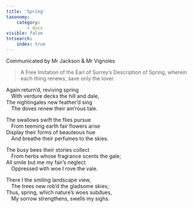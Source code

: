 ```yaml
---
title: 'Spring'
taxonomy:
    category:
        - docs
visible: false
tntsearch:
    index: true
---
```


<div class="author">Communicated by Mr Jackson &amp; Mr Vignoles</div>

> A Free Imitation of the Earl of Surrey’s Description of Spring, wherein each thing renews, save only the lover.

Again return’d, reviving spring  
&emsp;With verdure decks the hill and dale,  
The nightingales new feather’d sing  
&emsp;The doves renew their am’rous tale.

The swallows swift the flies pursue  
&emsp;From teeming earth fair flowers arise  
Display their forms of beauteous hue  
&emsp;And breathe their perfumes to the skies.  

The busy bees their stories collect  
&emsp;From herbs whose fragrance scents the gale;  
All smile but me my fair’s neglect  
&emsp;Oppressed with woe I rove the vale.

There I the smiling landscape view,  
&emsp;The trees new rob’d the gladsome skies;  
Thus, spring, which nature’s woes subdues,  
&emsp;My sorrow strengthens, swells my sighs.

